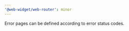 ```yaml
---
'@web-widget/web-router': minor
---
```


Error pages can be defined according to error status codes.
